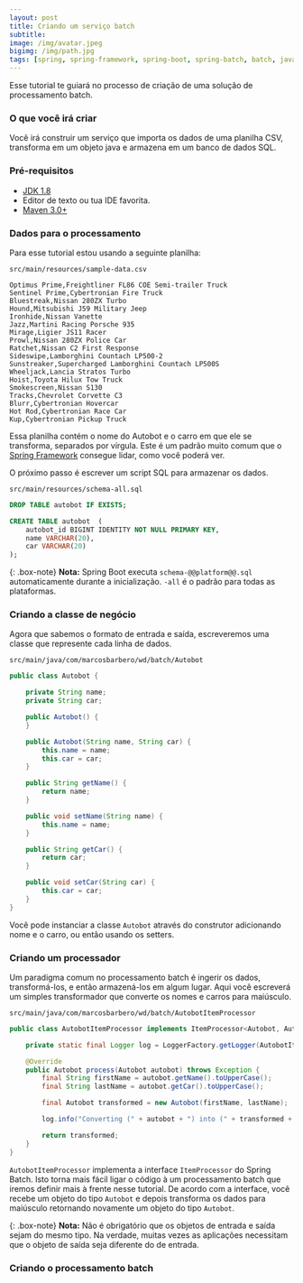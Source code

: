```yaml
---
layout: post
title: Criando um serviço batch
subtitle:
image: /img/avatar.jpeg
bigimg: /img/path.jpg
tags: [spring, spring-framework, spring-boot, spring-batch, batch, java]
---
```


Esse tutorial te guiará no processo de criação de uma solução de processamento batch.

### O que você irá criar
Você irá construir um serviço que importa os dados de uma planilha CSV, transforma em um objeto java e
armazena em um banco de dados SQL.

### Pré-requisitos
  
  - [JDK 1.8](http://www.oracle.com/technetwork/java/javase/downloads/index.html)
  - Editor de texto ou tua IDE favorita.
  - [Maven 3.0+](https://maven.apache.org/download.cgi)

### Dados para o processamento
Para esse tutorial estou usando a seguinte planilha:  

`src/main/resources/sample-data.csv`

```csv
Optimus Prime,Freightliner FL86 COE Semi-trailer Truck
Sentinel Prime,Cybertronian Fire Truck
Bluestreak,Nissan 280ZX Turbo
Hound,Mitsubishi J59 Military Jeep
Ironhide,Nissan Vanette
Jazz,Martini Racing Porsche 935
Mirage,Ligier JS11 Racer
Prowl,Nissan 280ZX Police Car
Ratchet,Nissan C2 First Response
Sideswipe,Lamborghini Countach LP500-2
Sunstreaker,Supercharged Lamborghini Countach LP500S
Wheeljack,Lancia Stratos Turbo
Hoist,Toyota Hilux Tow Truck
Smokescreen,Nissan S130
Tracks,Chevrolet Corvette C3
Blurr,Cybertronian Hovercar
Hot Rod,Cybertronian Race Car
Kup,Cybertronian Pickup Truck
```

Essa planilha contém o nome do Autobot e o carro em que ele se transforma, separados por vírgula.
Este é um padrão muito comum que o [Spring Framework](https://spring.io/) consegue lidar, como você poderá ver.

O próximo passo é escrever um script SQL para armazenar os dados.

`src/main/resources/schema-all.sql`

```sql
DROP TABLE autobot IF EXISTS;

CREATE TABLE autobot  (
    autobot_id BIGINT IDENTITY NOT NULL PRIMARY KEY,
    name VARCHAR(20),
    car VARCHAR(20)
);
```

{: .box-note}
**Nota:** Spring Boot executa `schema-@@platform@@.sql` automaticamente durante a inicialização. `-all` é o padrão para todas as plataformas.

### Criando a classe de negócio
Agora que sabemos o formato de entrada e saída, escreveremos uma classe que represente cada linha de dados.

`src/main/java/com/marcosbarbero/wd/batch/Autobot`

```java
public class Autobot {

    private String name;
    private String car;

    public Autobot() {
    }

    public Autobot(String name, String car) {
        this.name = name;
        this.car = car;
    }

    public String getName() {
        return name;
    }

    public void setName(String name) {
        this.name = name;
    }

    public String getCar() {
        return car;
    }

    public void setCar(String car) {
        this.car = car;
    }
}
```

Você pode instanciar a classe `Autobot` através do construtor adicionando nome e o carro, ou então usando os setters.

### Criando um processador 
Um paradigma comum no processamento batch é ingerir os dados, transformá-los, e então armazená-los em algum lugar. Aqui você
escreverá um simples transformador que converte os nomes e carros para maiúsculo.

`src/main/java/com/marcosbarbero/wd/batch/AutobotItemProcessor`

```java
public class AutobotItemProcessor implements ItemProcessor<Autobot, Autobot> {

    private static final Logger log = LoggerFactory.getLogger(AutobotItemProcessor.class);

    @Override
    public Autobot process(Autobot autobot) throws Exception {
        final String firstName = autobot.getName().toUpperCase();
        final String lastName = autobot.getCar().toUpperCase();

        final Autobot transformed = new Autobot(firstName, lastName);

        log.info("Converting (" + autobot + ") into (" + transformed + ")");

        return transformed;
    }
}
```

`AutobotItemProcessor` implementa a interface `ItemProcessor` do Spring Batch. Isto torna mais fácil ligar o código à um processamento batch que iremos definir mais à frente nesse tutorial. De acordo com a interface, você recebe um objeto do tipo 
`Autobot` e depois transforma os dados para maiúsculo retornando novamente um objeto do tipo `Autobot`.
 
 {: .box-note}
**Nota:** Não é obrigatório que os objetos de entrada e saída sejam do mesmo tipo. Na verdade, muitas vezes as aplicações necessitam que o objeto de saída seja diferente do de entrada.

### Criando o processamento batch